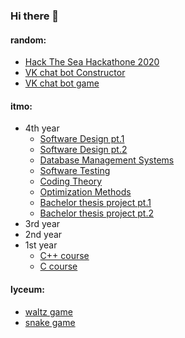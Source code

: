 ### Hi there 👋

#### random:
* [Hack The Sea Hackathone 2020](https://github.com/NikolayZakharevich/hack-the-sea-hackathon)
* [VK chat bot Constructor](https://github.com/NikolayZakharevich/vk-chat-bot-constructor)
* [VK chat bot game](https://github.com/NikolayZakharevich/chris_bot)

#### itmo:
* 4th year
  * [Software Design pt.1](https://github.com/NikolayZakharevich/itmo-software-design-2020)
  * [Software Design pt.2](https://github.com/NikolayZakharevich/itmo-software-design-2021)
  * [Database Management Systems](https://github.com/NikolayZakharevich/itmo-dbms-2020)
  * [Software Testing](https://github.com/NikolayZakharevich/itmo-software-testing-2020) 
  * [Coding Theory](https://github.com/NikolayZakharevich/itmo-coding-theory-2020)
  * [Optimization Methods](https://github.com/NikolayZakharevich/itmo-optimization-methods-2020)
  * [Bachelor thesis project pt.1](https://github.com/NikolayZakharevich/itmo-music-keywords-2021)
  * [Bachelor thesis project pt.2](https://github.com/NikolayZakharevich/itmo-music-keywords-2021)
* 3rd year
* 2nd year
* 1st year
  * [C++ course](https://github.com/NikolayZakharevich/itmo-cpp-2018)
  * [C course](https://github.com/NikolayZakharevich/itmo-programming-2017-bigint)

#### lyceum:
* [waltz game](https://github.com/NikolayZakharevich/lyceum-waltz-game-2017)
* [snake game](https://github.com/NikolayZakharevich/lyceum-snake-game-2017)

<!--
**NikolayZakharevich/NikolayZakharevich** is a ✨ _special_ ✨ repository because its `README.md` (this file) appears on your GitHub profile.

Here are some ideas to get you started:

- 🔭 I’m currently working on ...
- 🌱 I’m currently learning ...
- 👯 I’m looking to collaborate on ...
- 🤔 I’m looking for help with ...
- 💬 Ask me about ...
- 📫 How to reach me: ...
- 😄 Pronouns: ...
- ⚡ Fun fact: ...
-->

